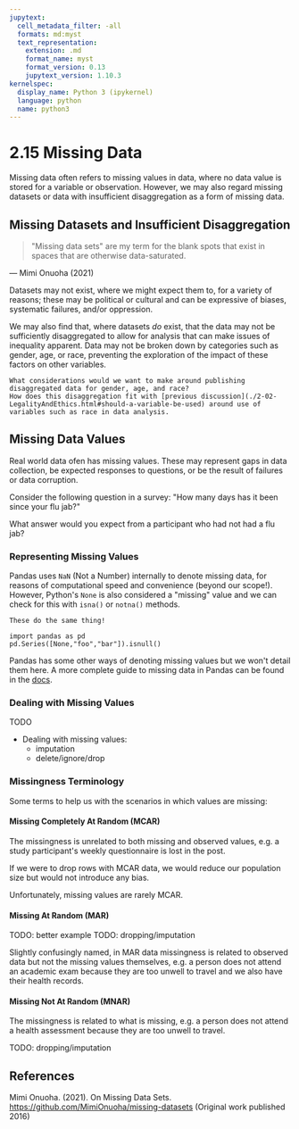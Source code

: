 ```yaml
---
jupytext:
  cell_metadata_filter: -all
  formats: md:myst
  text_representation:
    extension: .md
    format_name: myst
    format_version: 0.13
    jupytext_version: 1.10.3
kernelspec:
  display_name: Python 3 (ipykernel)
  language: python
  name: python3
---
```

# 2.15 Missing Data

Missing data often refers to missing values in data, where no data value is stored for a variable or observation.
However, we may also regard missing datasets or data with insufficient disaggregation as a form of missing data.

## Missing Datasets and Insufficient Disaggregation

> "Missing data sets" are my term for the blank spots that exist in spaces that are otherwise data-saturated.

— Mimi Onuoha (2021)

Datasets may not exist, where we might expect them to, for a variety of reasons; these may be political or cultural
 and can be expressive of biases, systematic failures, and/or oppression.

We may also find that, where datasets *do* exist, that the data may not be sufficiently disaggregated to allow for
 analysis that can make issues of inequality apparent. Data may not be broken down by categories such as gender, age, or race, 
 preventing the exploration of the impact of these factors on other variables.

```{admonition} Discussion
What considerations would we want to make around publishing disaggregated data for gender, age, and race?
How does this disaggregation fit with [previous discussion](./2-02-LegalityAndEthics.html#should-a-variable-be-used) around use of variables such as race in data analysis.
``` 

## Missing Data Values

Real world data ofen has missing values. These may represent gaps in data collection, be expected responses to questions, or be the result of failures or data corruption.

Consider the following question in a survey:
"How many days has it been since your flu jab?"

What answer would you expect from a participant who had not had a flu jab? 

### Representing Missing Values


Pandas uses `NaN` (Not a Number) internally to denote missing data, for reasons of computational speed and convenience (beyond our scope!).
However, Python's `None` is also considered a "missing" value and we can check for this with `isna()` or `notna()` methods.

```{margin} .isnull() vs .isna()
These do the same thing!
```

```{code-cell} ipython3
import pandas as pd
pd.Series([None,"foo","bar"]).isnull()
```

Pandas has some other ways of denoting missing values but we won't detail them here. A more complete guide to missing data in Pandas can be found in the [docs](https://pandas.pydata.org/pandas-docs/stable/user_guide/missing_data.html).


### Dealing with Missing Values

TODO

- Dealing with missing values:
    - imputation
    - delete/ignore/drop

### Missingness Terminology

Some terms to help us with the scenarios in which values are missing:

#### Missing Completely At Random (MCAR)

The missingness is unrelated to both missing and observed values, e.g. a study participant's weekly questionnaire is lost in the post.

If we were to drop rows with MCAR data, we would reduce our population size but would not introduce any bias. 

Unfortunately, missing values are rarely MCAR.

#### Missing At Random (MAR)

TODO: better example
TODO: dropping/imputation

Slightly confusingly named, in MAR data missingness is related to observed data but not the missing values themselves,
e.g. a person does not attend an academic exam because they are too unwell to travel and we also have their health records.


#### Missing Not At Random (MNAR)

The missingness is related to what is missing, e.g. a person does not attend a health assessment because they are too unwell to travel.

TODO: dropping/imputation

## References

Mimi Onuoha. (2021). On Missing Data Sets. https://github.com/MimiOnuoha/missing-datasets (Original work published 2016)
